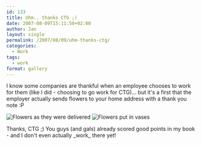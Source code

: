 ```yaml
---
id: 133
title: Uhm.. thanks CTG ;)
date: 2007-08-09T15:11:50+02:00
author: Jan
layout: single
permalink: /2007/08/09/uhm-thanks-ctg/
categories:
  - Work
tags:
  - work
format: gallery
---
```

I know some companies are thankful when an employee chooses to work for them (like I did - choosing to go work for CTG)... but it's a first that the employer actually sends flowers to your home address with a thank you note :P

![Flowers as they were delivered](/assets/images/2007/08/IMG_3562-sm.jpg "Flowers as they were delivered")
![Flowers put in vases](/assets/images/2007/08/IMG_3563-sm.jpg "Flowers put in vases")

Thanks, CTG ;) You guys (and gals) already scored good points in my book - and I don't even actually \_work\_ there yet!
